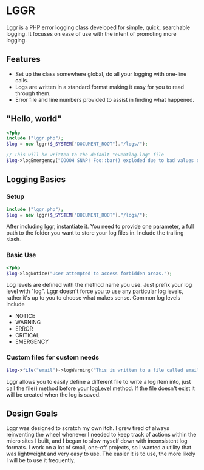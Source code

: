 # LGGR

Lggr is a PHP error logging class developed for simple, quick, searchable logging. It focuses on ease of use with the intent of promoting more logging.

## Features
- Set up the class somewhere global, do all your logging with one-line calls.
- Logs are written in a standard format making it easy for you to read through them.
- Error file and line numbers provided to assist in finding what happened.

## "Hello, world"
```php
<?php
include ("lggr.php");
$log = new lggr($_SYSTEM["DOCUMENT_ROOT"]."/logs/");

// This will be written to the default "eventlog.log" file
$log->logEmergency("OOOOH SNAP! Foo::bar() exploded due to bad values of something.");
```

## Logging Basics
### Setup
```php
include ("lggr.php");
$log = new lggr($_SYSTEM["DOCUMENT_ROOT"]."/logs/");
```
After including lggr, instantiate it. You need to provide one parameter, a full path to the folder you want to store your log files in. Include the trailing slash.

### Basic Use
```php
<?php
$log->logNotice("User attempted to access forbidden areas.");
```
Log levels are defined with the method name you use. Just prefix your log level with "log". Lggr doesn't force you to use any particular log levels, rather it's up to you to choose what makes sense. Common log levels include

- NOTICE
- WARNING
- ERROR
- CRITICAL
- EMERGENCY

### Custom files for custom needs
```php
$log->file("email")->logWarning("This is written to a file called email.log");
```
Lggr allows you to easily define a different file to write a log item into, just call the file() method before your log[Level]() method. If the file doesn't exist it will be created when the log is saved.

## Design Goals
Lggr was designed to scratch my own itch. I grew tired of always reinventing the wheel whenever I needed to keep track of actions within the micro sites I built, and I began to slow myself down with inconsistent log formats. I work on a lot of small, one-off projects, so I wanted a utility that was lightweight and very easy to use. The easier it is to use, the more likely I will be to use it frequently.



